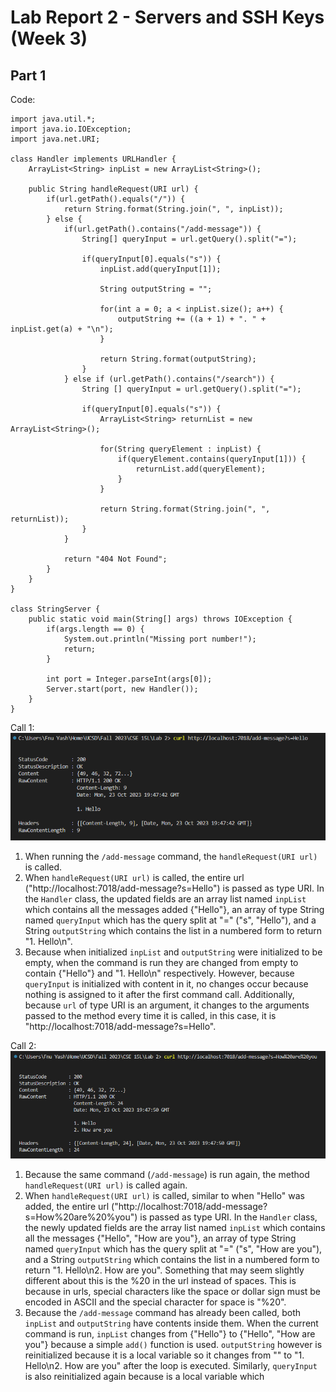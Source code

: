 # Lab Report 2 - Servers and SSH Keys (Week 3)
## Part 1
Code: 
```
import java.util.*;
import java.io.IOException;
import java.net.URI;

class Handler implements URLHandler {
    ArrayList<String> inpList = new ArrayList<String>();

    public String handleRequest(URI url) {
        if(url.getPath().equals("/")) {
            return String.format(String.join(", ", inpList));
        } else {
            if(url.getPath().contains("/add-message")) {
                String[] queryInput = url.getQuery().split("=");
                
                if(queryInput[0].equals("s")) {
                    inpList.add(queryInput[1]);

                    String outputString = "";

                    for(int a = 0; a < inpList.size(); a++) {
                        outputString += ((a + 1) + ". " + inpList.get(a) + "\n");
                    }

                    return String.format(outputString);
                } 
            } else if (url.getPath().contains("/search")) {
                String [] queryInput = url.getQuery().split("=");

                if(queryInput[0].equals("s")) {
                    ArrayList<String> returnList = new ArrayList<String>();

                    for(String queryElement : inpList) {
                        if(queryElement.contains(queryInput[1])) {
                            returnList.add(queryElement);
                        }
                    }

                    return String.format(String.join(", ", returnList));
                }
            }

            return "404 Not Found";
        }
    }
}

class StringServer {
    public static void main(String[] args) throws IOException {
        if(args.length == 0) {
            System.out.println("Missing port number!");
            return;
        }

        int port = Integer.parseInt(args[0]);
        Server.start(port, new Handler());
    }
}
```
Call 1:
![Image 1](https://github.com/fyash1010/cse15l-lab-reports/blob/main/img1.png)
1. When running the `/add-message` command, the `handleRequest(URI url)` is called.
2. When `handleRequest(URI url)` is called, the entire url ("http://localhost:7018/add-message?s=Hello") is passed as type URI. In the `Handler` class, the updated fields are an array list named `inpList` which contains all the messages added {"Hello"}, an array of type String named `queryInput` which has the query split at "=" ("s", "Hello"), and a String `outputString` which contains the list in a numbered form to return "1. Hello\n".
3. Because when initialized `inpList` and `outputString` were initialized to be empty, when the command is run they are changed from empty to contain {"Hello"} and "1. Hello\n" respectively. However, because `queryInput` is initialized with content in it, no changes occur because nothing is assigned to it after the first command call. Additionally, because `url` of type URI is an argument, it changes to the arguments passed to the method every time it is called, in this case, it is "http://localhost:7018/add-message?s=Hello".

Call 2:
![Image2](https://github.com/fyash1010/cse15l-lab-reports/blob/main/img2.png)
1. Because the same command (`/add-message`) is run again, the method `handleRequest(URI url)` is called again.
2. When `handleRequest(URI url)` is called, similar to when "Hello" was added, the entire url ("http://localhost:7018/add-message?s=How%20are%20%you") is passed as type URI. In the `Handler` class, the newly updated fields are the array list named `inpList` which contains all the messages {"Hello", "How are you"}, an array of type String named `queryInput` which has the query split at "=" ("s", "How are you"), and a String `outputString` which contains the list in a numbered form to return "1. Hello\n2. How are you". Something that may seem slightly different about this is the %20 in the url instead of spaces. This is because in urls, special characters like the space or dollar sign must be encoded in ASCII and the special character for space is "%20".
3. Because the `/add-message` command has already been called, both `inpList` and `outputString` have contents inside them. When the current command is run, `inpList` changes from {"Hello"} to {"Hello", "How are you"} because a simple `add()` function is used. `outputString` however is reinitialized because it is a local variable so it changes from "" to "1. Hello\n2. How are you" after the loop is executed. Similarly, `queryInput` is also reinitialized again because is a local variable which
